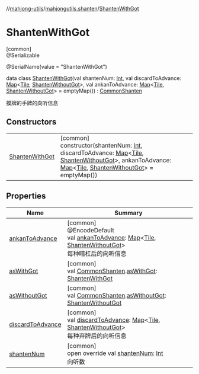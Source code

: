 //[mahjong-utils](../../../index.md)/[mahjongutils.shanten](../index.md)/[ShantenWithGot](index.md)

# ShantenWithGot

[common]\
@Serializable

@SerialName(value = &quot;ShantenWithGot&quot;)

data class [ShantenWithGot](index.md)(val shantenNum: [Int](https://kotlinlang.org/api/latest/jvm/stdlib/kotlin-stdlib/kotlin/-int/index.html), val discardToAdvance: [Map](https://kotlinlang.org/api/latest/jvm/stdlib/kotlin-stdlib/kotlin.collections/-map/index.html)&lt;[Tile](../../mahjongutils.models/-tile/index.md), [ShantenWithoutGot](../-shanten-without-got/index.md)&gt;, val ankanToAdvance: [Map](https://kotlinlang.org/api/latest/jvm/stdlib/kotlin-stdlib/kotlin.collections/-map/index.html)&lt;[Tile](../../mahjongutils.models/-tile/index.md), [ShantenWithoutGot](../-shanten-without-got/index.md)&gt; = emptyMap()) : [CommonShanten](../-common-shanten/index.md)

摸牌的手牌的向听信息

## Constructors

| | |
|---|---|
| [ShantenWithGot](-shanten-with-got.md) | [common]<br>constructor(shantenNum: [Int](https://kotlinlang.org/api/latest/jvm/stdlib/kotlin-stdlib/kotlin/-int/index.html), discardToAdvance: [Map](https://kotlinlang.org/api/latest/jvm/stdlib/kotlin-stdlib/kotlin.collections/-map/index.html)&lt;[Tile](../../mahjongutils.models/-tile/index.md), [ShantenWithoutGot](../-shanten-without-got/index.md)&gt;, ankanToAdvance: [Map](https://kotlinlang.org/api/latest/jvm/stdlib/kotlin-stdlib/kotlin.collections/-map/index.html)&lt;[Tile](../../mahjongutils.models/-tile/index.md), [ShantenWithoutGot](../-shanten-without-got/index.md)&gt; = emptyMap()) |

## Properties

| Name | Summary |
|---|---|
| [ankanToAdvance](ankan-to-advance.md) | [common]<br>@EncodeDefault<br>val [ankanToAdvance](ankan-to-advance.md): [Map](https://kotlinlang.org/api/latest/jvm/stdlib/kotlin-stdlib/kotlin.collections/-map/index.html)&lt;[Tile](../../mahjongutils.models/-tile/index.md), [ShantenWithoutGot](../-shanten-without-got/index.md)&gt;<br>每种暗杠后的向听信息 |
| [asWithGot](../as-with-got.md) | [common]<br>val [CommonShanten](../-common-shanten/index.md).[asWithGot](../as-with-got.md): [ShantenWithGot](index.md) |
| [asWithoutGot](../as-without-got.md) | [common]<br>val [CommonShanten](../-common-shanten/index.md).[asWithoutGot](../as-without-got.md): [ShantenWithoutGot](../-shanten-without-got/index.md) |
| [discardToAdvance](discard-to-advance.md) | [common]<br>val [discardToAdvance](discard-to-advance.md): [Map](https://kotlinlang.org/api/latest/jvm/stdlib/kotlin-stdlib/kotlin.collections/-map/index.html)&lt;[Tile](../../mahjongutils.models/-tile/index.md), [ShantenWithoutGot](../-shanten-without-got/index.md)&gt;<br>每种弃牌后的向听信息 |
| [shantenNum](shanten-num.md) | [common]<br>open override val [shantenNum](shanten-num.md): [Int](https://kotlinlang.org/api/latest/jvm/stdlib/kotlin-stdlib/kotlin/-int/index.html)<br>向听数 |
